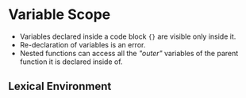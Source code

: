 # Variable Scope
- Variables declared inside a code block `{}` are visible only inside it.
- Re-declaration of variables is an error.
- Nested functions can access all the *"outer"* variables of the parent function it is declared inside of.

## Lexical Environment
